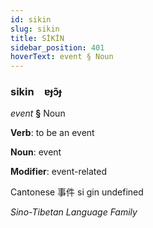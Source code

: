 ```yaml
---
id: sikin
slug: sikin
title: SİKİN
sidebar_position: 401
hoverText: event § Noun
---
```


### sikin&emsp;<span kind="abugida">ɐɟɔ̃ɟ</span>

*event* **§** Noun

**Verb**: to be an event

**Noun**: event

**Modifier**: event-related

Cantonese 事件 si gin undefined

*Sino-Tibetan Language Family*